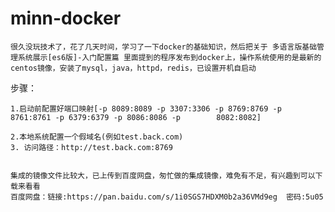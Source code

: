 # minn-docker
     
    很久没玩技术了，花了几天时间，学习了一下docker的基础知识，然后把关于 多语言版基础管理系统展示[es6版]-入门配置篇 里面提到的程序发布到docker上，操作系统使用的是最新的centos镜像，安装了mysql，java，httpd，redis，已设置开机自启动

步骤：

    1.启动前配置好端口映射[-p 8089:8089 -p 3307:3306 -p 8769:8769 -p 8761:8761 -p 6379:6379 -p 8086:8086 -p        8082:8082]

    2.本地系统配置一个假域名(例如test.back.com)
    3. 访问路径：http://test.back.com:8769


    集成的镜像文件比较大，已上传到百度网盘，匆忙做的集成镜像，难免有不足，有兴趣到可以下载来看看
    百度网盘：链接:https://pan.baidu.com/s/1i0SGS7HDXM0b2a36VMd9eg  密码:5u05
